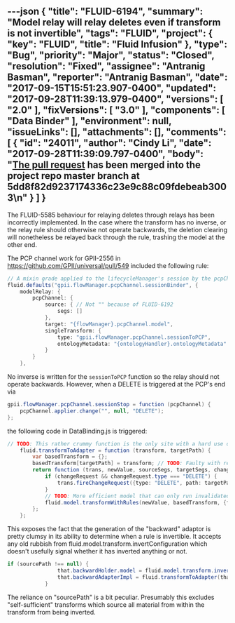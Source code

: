 ---json
{
  "title": "FLUID-6194",
  "summary": "Model relay will relay deletes even if transform is not invertible",
  "tags": "FLUID",
  "project": {
    "key": "FLUID",
    "title": "Fluid Infusion"
  },
  "type": "Bug",
  "priority": "Major",
  "status": "Closed",
  "resolution": "Fixed",
  "assignee": "Antranig Basman",
  "reporter": "Antranig Basman",
  "date": "2017-09-15T15:51:23.907-0400",
  "updated": "2017-09-28T11:39:13.979-0400",
  "versions": [
    "2.0"
  ],
  "fixVersions": [
    "3.0"
  ],
  "components": [
    "Data Binder"
  ],
  "environment": null,
  "issueLinks": [],
  "attachments": [],
  "comments": [
    {
      "id": "24011",
      "author": "Cindy Li",
      "date": "2017-09-28T11:39:09.797-0400",
      "body": "[The pull request](https://github.com/fluid-project/infusion/pull/851) has been merged into the project repo master branch at 5dd8f82d9237174336c23e9c88c09fdebeab3003\n"
    }
  ]
}
---
The FLUID-5585 behaviour for relaying deletes through relays has been incorrectly implemented. In the case where the transform has no inverse, or the relay rule should otherwise not operate backwards, the deletion clearing will nonetheless be relayed back through the rule, trashing the model at the other end.

The PCP channel work for GPII-2556 in <https://github.com/GPII/universal/pull/549> included the following rule:

```java
// A mixin grade applied to the lifecycleManager's session by the pcpChannel
fluid.defaults("gpii.flowManager.pcpChannel.sessionBinder", {
    modelRelay: {
        pcpChannel: {
            source: { // Not "" because of FLUID-6192
                segs: []
            },
            target: "{flowManager}.pcpChannel.model",
            singleTransform: {
                type: "gpii.flowManager.pcpChannel.sessionToPCP",
                ontologyMetadata: "{ontologyHandler}.ontologyMetadata"
            }
        }
    },
```

No inverse is written for the `sessionToPCP` function so the relay should not operate backwards. However, when a DELETE is triggered at the PCP's end via

```java
gpii.flowManager.pcpChannel.sessionStop = function (pcpChannel) {
    pcpChannel.applier.change("", null, "DELETE");
};
```

the following code in DataBinding.js is triggered:

```java
// TODO: This rather crummy function is the only site with a hard use of "path" as String
    fluid.transformToAdapter = function (transform, targetPath) {
        var basedTransform = {};
        basedTransform[targetPath] = transform; // TODO: Faulty with respect to escaping rules
        return function (trans, newValue, sourceSegs, targetSegs, changeRequest) {
            if (changeRequest && changeRequest.type === "DELETE") {
                trans.fireChangeRequest({type: "DELETE", path: targetPath}); // avoid mouse droppings in target document for FLUID-5585
            }
            // TODO: More efficient model that can only run invalidated portion of transform (need to access changeMap of source transaction)
            fluid.model.transformWithRules(newValue, basedTransform, {finalApplier: trans});
        };
    };
```

This exposes the fact that the generation of the "backward" adaptor is pretty clumsy in its ability to determine when a rule is invertible. It accepts any old rubbish from fluid.model.transform.invertConfiguration which doesn't usefully signal whether it has inverted anything or not.

```java
if (sourcePath !== null) {
                that.backwardHolder.model = fluid.model.transform.invertConfiguration(transform);
                that.backwardAdapterImpl = fluid.transformToAdapter(that.backwardHolder.model, sourcePath);
            }
```

The reliance on "sourcePath" is a bit peculiar. Presumably this excludes "self-sufficient" transforms which source all material from within the transform from being inverted.

        